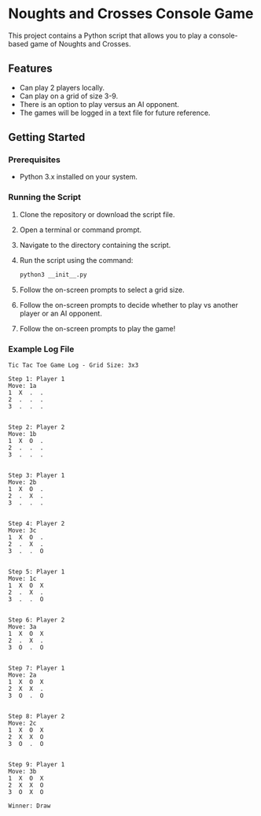 # Noughts and Crosses Console Game

This project contains a Python script that allows you to play a console-based game of Noughts and Crosses.

## Features

- Can play 2 players locally.
- Can play on a grid of size 3-9.
- There is an option to play versus an AI opponent.
- The games will be logged in a text file for future reference.

## Getting Started

### Prerequisites

- Python 3.x installed on your system.

### Running the Script

1. Clone the repository or download the script file.
2. Open a terminal or command prompt.
3. Navigate to the directory containing the script.
4. Run the script using the command:

   ```bash
   python3 __init__.py

5. Follow the on-screen prompts to select a grid size.
6. Follow the on-screen prompts to decide whether to play vs another player or an AI opponent.
7. Follow the on-screen prompts to play the game!

### Example Log File

    Tic Tac Toe Game Log - Grid Size: 3x3

    Step 1: Player 1
    Move: 1a
    1  X  .  .
    2  .  .  .
    3  .  .  .


    Step 2: Player 2
    Move: 1b
    1  X  O  .
    2  .  .  .
    3  .  .  .


    Step 3: Player 1
    Move: 2b
    1  X  O  .
    2  .  X  .
    3  .  .  .


    Step 4: Player 2
    Move: 3c
    1  X  O  .
    2  .  X  .
    3  .  .  O


    Step 5: Player 1
    Move: 1c
    1  X  O  X
    2  .  X  .
    3  .  .  O


    Step 6: Player 2
    Move: 3a
    1  X  O  X
    2  .  X  .
    3  O  .  O


    Step 7: Player 1
    Move: 2a
    1  X  O  X
    2  X  X  .
    3  O  .  O


    Step 8: Player 2
    Move: 2c
    1  X  O  X
    2  X  X  O
    3  O  .  O


    Step 9: Player 1
    Move: 3b
    1  X  O  X
    2  X  X  O
    3  O  X  O

    Winner: Draw


